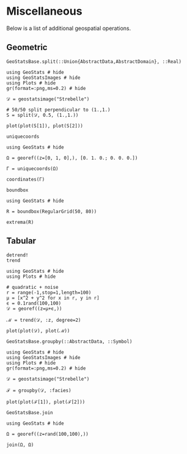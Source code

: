 # Miscellaneous

Below is a list of additional geospatial operations.

## Geometric

```@docs
GeoStatsBase.split(::Union{AbstractData,AbstractDomain}, ::Real)
```

```@example
using GeoStats # hide
using GeoStatsImages # hide
using Plots # hide
gr(format=:png,ms=0.2) # hide

𝒟 = geostatsimage("Strebelle")

# 50/50 split perpendicular to (1.,1.)
S = split(𝒟, 0.5, (1.,1.))

plot(plot(S[1]), plot(S[2]))
```

```@docs
uniquecoords
```

```@example
using GeoStats # hide

Ω = georef((z=[0, 1, 0],), [0. 1. 0.; 0. 0. 0.])

Γ = uniquecoords(Ω)

coordinates(Γ)
```

```@docs
boundbox
```

```@example
using GeoStats # hide

R = boundbox(RegularGrid(50, 80))

extrema(R)
```

## Tabular

```@docs
detrend!
trend
```

```@example
using GeoStats # hide
using Plots # hide

# quadratic + noise
r = range(-1,stop=1,length=100)
μ = [x^2 + y^2 for x in r, y in r]
ϵ = 0.1rand(100,100)
𝒟 = georef((z=μ+ϵ,))

ℳ = trend(𝒟, :z, degree=2)

plot(plot(𝒟), plot(ℳ))
```

```@docs
GeoStatsBase.groupby(::AbstractData, ::Symbol)
```

```@example
using GeoStats # hide
using GeoStatsImages # hide
using Plots # hide
gr(format=:png,ms=0.2) # hide

𝒟 = geostatsimage("Strebelle")

ℱ = groupby(𝒟, :facies)

plot(plot(ℱ[1]), plot(ℱ[2]))
```

```@docs
GeoStatsBase.join
```

```@example
using GeoStats # hide

Ω = georef((z=rand(100,100),))

join(Ω, Ω)
```